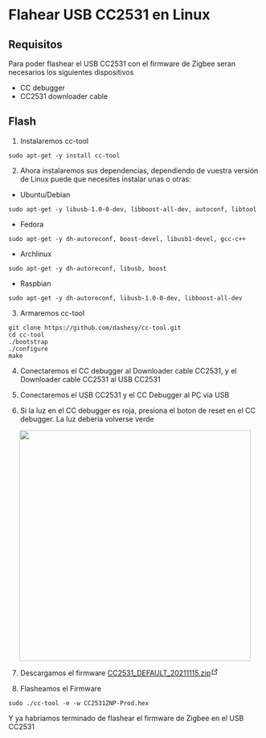 # Flahear USB CC2531 en Linux

## Requisitos

Para poder flashear el USB CC2531 con el firmware de Zigbee seran necesarios los siguientes dispositivos

* CC debugger
* CC2531 downloader cable

## Flash

1. Instalaremos cc-tool
~~~
sudo apt-get -y install cc-tool
~~~

2. Ahora instalaremos sus dependencias, dependiendo de vuestra versión de Linux puede que necesites instalar unas o otras:
  * Ubuntu/Debian
  ~~~
  sudo apt-get -y libusb-1.0-0-dev, libboost-all-dev, autoconf, libtool
  ~~~
  * Fedora
  ~~~
  sudo apt-get -y dh-autoreconf, boost-devel, libusb1-devel, gcc-c++
  ~~~
  * Archlinux
  ~~~
  sudo apt-get -y dh-autoreconf, libusb, boost
  ~~~
  * Raspbian
  ~~~
  sudo apt-get -y dh-autoreconf, libusb-1.0-0-dev, libboost-all-dev
  ~~~
  
3. Armaremos cc-tool
~~~
git clone https://github.com/dashesy/cc-tool.git
cd cc-tool
./bootstrap
./configure
make
~~~

4. Conectaremos el CC debugger al Downloader cable CC2531, y el Downloader cable CC2531 al USB CC2531

5. Conectaremos el USB CC2531 y el CC Debugger al PC via USB

6. Si la luz en el CC debugger es roja, presiona el boton de reset en el CC debugger. La luz deberia volverse verde
<p align="center">
  <img width="460" src="https://www.zigbee2mqtt.io/assets/img/connected.843d662a.jpg">
</p>

7. Descargamos el firmware <a href="https://github.com/Koenkk/Z-Stack-firmware/raw/master/coordinator/Z-Stack_Home_1.2/bin/default/CC2531_DEFAULT_20211115.zip" target="_blank" rel="noopener noreferrer">CC2531_DEFAULT_20211115.zip<span><svg class="icon outbound" xmlns="http://www.w3.org/2000/svg" aria-hidden="true" focusable="false" x="0px" y="0px" viewBox="0 0 100 100" width="15" height="15"><path fill="currentColor" d="M18.8,85.1h56l0,0c2.2,0,4-1.8,4-4v-32h-8v28h-48v-48h28v-8h-32l0,0c-2.2,0-4,1.8-4,4v56C14.8,83.3,16.6,85.1,18.8,85.1z"></path><polygon fill="currentColor" points="45.7,48.7 51.3,54.3 77.2,28.5 77.2,37.2 85.2,37.2 85.2,14.9 62.8,14.9 62.8,22.9 71.5,22.9"></polygon></svg><!--[--><!--]--></span></a>

8. Flasheamos el Firmware
~~~
sudo ./cc-tool -e -w CC2531ZNP-Prod.hex
~~~

Y ya habriamos terminado de flashear el firmware de Zigbee en el USB CC2531

